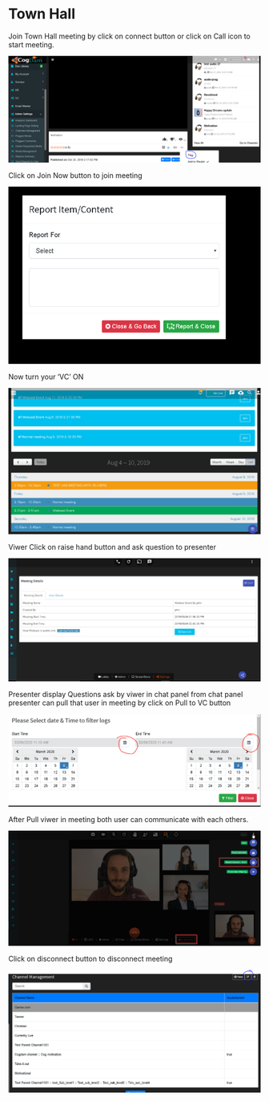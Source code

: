# Town Hall

Join Town Hall meeting by click on connect button or click on Call icon to start meeting.

![](../../.gitbook/assets/image%20%28230%29.png)

Click on Join Now button to join meeting

![](../../.gitbook/assets/image%20%28224%29.png)

Now turn your ‘VC’ ON

![](../../.gitbook/assets/image%20%28140%29.png)

Viwer Click on raise hand button and ask question to presenter

![](../../.gitbook/assets/image%20%2818%29.png)

Presenter display Questions ask by viwer in chat panel from chat panel presenter can pull that user in meeting by click on Pull to VC button

![](../../.gitbook/assets/image%20%28227%29.png)

After Pull viwer in meeting both user can communicate with each others.

![](../../.gitbook/assets/image%20%28193%29.png)

Click on disconnect button to disconnect meeting

![](../../.gitbook/assets/image%20%28202%29.png)

